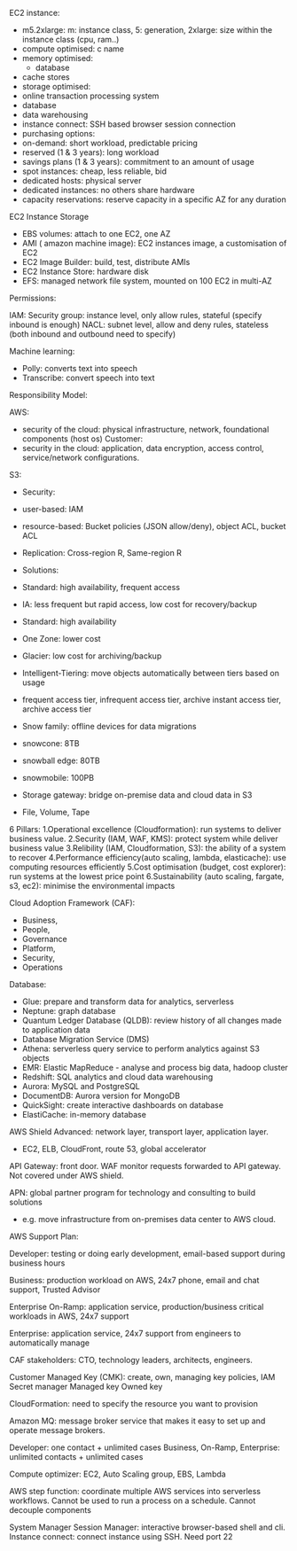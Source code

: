 EC2 instance: 
 - m5.2xlarge: m: instance class, 5: generation, 2xlarge: size within the instance class (cpu, ram..)
 - compute optimised: c name
 - memory optimised: 
 	- database
- cache stores
 - storage optimised:
 - online transaction processing system
 - database
 - data warehousing
- instance connect: SSH based browser session connection
- purchasing options:
 - on-demand: short workload, predictable pricing
 - reserved (1 & 3 years): long workload
 - savings plans (1 & 3 years): commitment to an amount of usage
 - spot instances: cheap, less reliable, bid
 - dedicated hosts: physical server
 - dedicated instances: no others share hardware
 - capacity reservations: reserve capacity in a specific AZ for any duration

EC2 Instance Storage
 - EBS volumes: attach to one EC2, one AZ
 - AMI ( amazon machine image): EC2 instances image, a customisation of EC2
 - EC2 Image Builder: build, test, distribute AMIs
 - EC2 Instance Store: hardware disk
 - EFS: managed network file system, mounted on 100 EC2 in multi-AZ

Permissions:

IAM:
Security group: instance level, only allow rules, stateful (specify inbound is enough)
NACL: subnet level, allow and deny rules, stateless (both inbound and outbound need to specify)

Machine learning:
 - Polly: converts text into speech
 - Transcribe: convert speech into text


Responsibility Model:

AWS: 
- security of the cloud: physical infrastructure, network, foundational components (host os)
Customer: 
- security in the cloud: application, data encryption, access control, service/network configurations. 


S3:
- Security:
 - user-based: IAM
 - resource-based: Bucket policies (JSON allow/deny), object ACL, bucket ACL

- Replication: Cross-region R, Same-region R

- Solutions:
- Standard: high availability, frequent access
- IA: less frequent but rapid access, low cost for recovery/backup
- Standard: high availability
- One Zone: lower cost
- Glacier: low cost for archiving/backup
- Intelligent-Tiering: move objects automatically between tiers based on usage
- frequent access tier, infrequent access tier, archive instant access tier, archive access tier

- Snow family: offline devices for data migrations
 - snowcone: 8TB
 - snowball edge: 80TB
 - snowmobile: 100PB

- Storage gateway: bridge on-premise data and cloud data in S3
 - File, Volume, Tape


6 Pillars:
1.Operational excellence (Cloudformation): run systems to deliver business value.
2.Security (IAM, WAF, KMS): protect system while deliver business value
3.Relibility (IAM, Cloudformation, S3): the ability of a system to recover
4.Performance efficiency(auto scaling, lambda, elasticache): use computing resources efficiently
5.Cost optimisation (budget, cost explorer): run systems at the lowest price point
6.Sustainability (auto scaling, fargate, s3, ec2): minimise the environmental impacts

Cloud Adoption Framework (CAF):
- Business, 
- People,  
- Governance
- Platform, 
- Security, 
- Operations


Database:
- Glue: prepare and transform data for analytics, serverless
- Neptune: graph database
- Quantum Ledger Database (QLDB): review history of all changes made to application data
- Database Migration Service (DMS)
- Athena: serverless query service to perform analytics against S3 objects
- EMR: Elastic MapReduce - analyse and process big data, hadoop cluster
- Redshift: SQL analytics and cloud data warehousing
- Aurora: MySQL and PostgreSQL
- DocumentDB: Aurora version for MongoDB
- QuickSight: create interactive dashboards on database
- ElastiCache: in-memory database


AWS Shield Advanced: network layer, transport layer, application layer.
 - EC2, ELB, CloudFront, route 53, global accelerator

API Gateway: front door. WAF monitor requests forwarded to API gateway. Not covered under AWS shield.

APN: global partner program for technology and consulting to build solutions
 - e.g. move infrastructure from on-premises data center to AWS cloud.


AWS Support Plan:

Developer: testing or doing early development, email-based support during business hours

Business: production workload on AWS, 24x7 phone, email and chat support, Trusted Advisor

Enterprise On-Ramp: application service, production/business critical workloads in AWS, 24x7 support

Enterprise: application service, 24x7 support from engineers to automatically manage

CAF stakeholders: CTO, technology leaders, architects, engineers.

Customer Managed Key (CMK): create, own, managing key policies, IAM
Secret manager
Managed key
Owned key


CloudFormation: need to specify the resource you want to provision

Amazon MQ: message broker service that makes it easy to set up and operate message brokers.

Developer: one contact + unlimited cases
Business, On-Ramp, Enterprise: unlimited contacts + unlimited cases

Compute optimizer: EC2, Auto Scaling group, EBS, Lambda

AWS step function: coordinate multiple AWS services into serverless workflows. Cannot be used to run a process on a schedule. Cannot decouple components

System Manager Session Manager: interactive browser-based shell and cli.
Instance connect: connect instance using SSH. Need port 22



